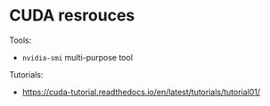 
CUDA resrouces
==============

Tools:
* `nvidia-smi` multi-purpose tool

Tutorials:
* https://cuda-tutorial.readthedocs.io/en/latest/tutorials/tutorial01/
